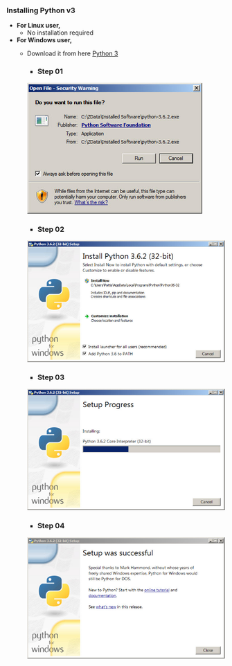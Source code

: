 ### Installing Python v3
- **For Linux user,**
  - No installation required
- **For Windows user,**
  - Download it from here [Python 3](https://www.python.org/downloads/)
    - ### Step 01
    
    ![picture](photos/1.png)

    - ### Step 02

    ![picture](photos/2.png)

    - ### Step 03

    ![picture](photos/3.png)

    - ### Step 04

    ![picture](photos/4.png)
